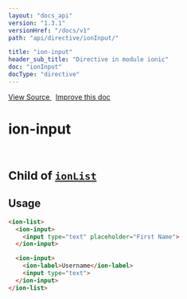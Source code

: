 ```yaml
---
layout: "docs_api"
version: "1.3.1"
versionHref: "/docs/v1"
path: "api/directive/ionInput/"

title: "ion-input"
header_sub_title: "Directive in module ionic"
doc: "ionInput"
docType: "directive"
---
```


<div class="improve-docs">
<a href='http://github.com/driftyco/ionic/tree/1.x/js/angular/directive/input.js#L1'>
View Source
</a>
&nbsp;
<a href='http://github.com/driftyco/ionic/edit/1.x/js/angular/directive/input.js#L1'>
Improve this doc
</a>
</div>




<h1 class="api-title">

ion-input


<br />
<small>
Child of <a href="/docs/api/directive/ionList/"><code>ionList</code></a>
</small>


</h1>















<h2 id="usage">Usage</h2>

```html
<ion-list>
  <ion-input>
    <input type="text" placeholder="First Name">
  </ion-input>

  <ion-input>
    <ion-label>Username</ion-label>
    <input type="text">
  </ion-input>
</ion-list>
```









